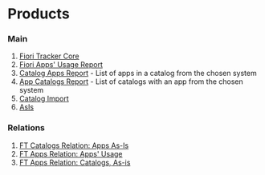 # Products

### Main
1. [Fiori Tracker Core](ft-core.md)
2. [Fiori Apps' Usage Report](fa.md)
3. [Catalog Apps Report](ca.md) - List of apps in a catalog from the chosen system
3. [App Catalogs Report](ac.md) - List of catalogs with an app from the chosen system
4. [Catalog Import](ci.md)
5. [AsIs](asis.md)

### Relations
1. [FT Catalogs Relation: Apps As-Is](/ft-cats-rel-apps-asis.md)
2. [FT Apps Relation: Apps' Usage](ft-apps-rel-appsusage.md)
3. [FT Apps Relation: Catalogs, As-is](ft-apps-rel-catalogs-asis.md)










